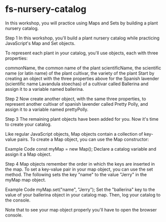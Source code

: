 # fs-nursery-catalog
In this workshop, you will practice using Maps and Sets by building a plant nursery catalog.

Step 1
In this workshop, you'll build a plant nursery catalog while practicing JavaScript's Map and Set objects.

To represent each plant in your catalog, you'll use objects, each with three properties:

commonName, the common name of the plant
scientificName, the scientific name (or latin name) of the plant
cultivar, the variety of the plant
Start by creating an object with the three properties above for the Spanish lavender (scientific name Lavandula stoechas) of a cultivar called Ballerina and assign it to a variable named ballerina.

Step 2
Now create another object, with the same three properties, to represent another cultivar of spanish lavender called Pretty Polly, and assign it to a variable named prettyPolly.

Step 3
The remaining plant objects have been added for you. Now it's time to create your catalog.

Like regular JavaScript objects, Map objects contain a collection of key-value pairs. To create a Map object, you can use the Map constructor:

Example Code
const myMap = new Map();
Declare a catalog variable and assign it a Map object.

Step 4
Map objects remember the order in which the keys are inserted in the map. To set a key-value pair in your map object, you can use the set method. The following sets the key "name" to the value "Jerry" in the myMap map object.

Example Code
myMap.set("name", "Jerry");
Set the "ballerina" key to the value of your ballerina object in your catalog map. Then, log your catalog to the console.

Note that to see your map object properly you'll have to open the browser console.